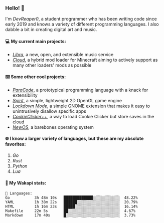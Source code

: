### Hello! 👋

I'm _DevReaper0_, a student programmer who has been writing code since early 2019 and knows a variety of different programming languages. I also dabble a bit in creating digital art and music.

#### 💻 My current main projects:

-   _[Libra](https://github.com/LibraMusic)_, a new, open, and extensible music service
-   _[Cloud](https://github.com/CloudLoaderMC/CloudLoader)_, a hybrid mod loader for Minecraft aiming to actively support as many other loaders' mods as possible

#### ⌨️ Some other cool projects:

-   _[ParaCode](https://github.com/ParaCodeLang/ParaCode)_, a prototypical programming language with a knack for extensibility
-   _[Spirit](https://gitlab.com/DevReaper0/SpiritEngine)_, a simple, lightweight 2D OpenGL game engine
-   _[Lockdown Mode](https://github.com/DevReaper0/GNOME-LockdownMode)_, a simple GNOME extension that makes it easy to unintrusively disallow specific apps
-   _[CookieClicker++](https://github.com/DevReaper0/CookieClickerPlusPlus)_, a way to load Cookie Clicker but store saves in the cloud
-   _[NewOS](https://github.com/DevReaper0/NewOS)_, a barebones operating system

#### 🌐 I know a larger variety of languages, but these are my absolute favorites:

1. _Go_
2. _Rust_
3. _Python_
4. _Lua_

#### 📡 My Wakapi stats:

```text
💾 Languages:
Go           3h 48m 10s   █████████████░░░░░░░░░░░░  48.22%
YAML         1h 38m 22s   ██████░░░░░░░░░░░░░░░░░░░  20.79%
HTML         1h 16m 23s   █████░░░░░░░░░░░░░░░░░░░░  16.14%
Makefile     22m 5s       ██░░░░░░░░░░░░░░░░░░░░░░░  4.67%
Markdown     17m 40s      █░░░░░░░░░░░░░░░░░░░░░░░░  3.73%
```
